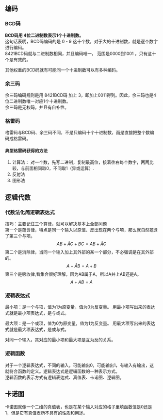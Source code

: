## 编码
### BCD码
**BCD码用 4位二进制数表示1个十进制数。**  
这句话表明，BCD码编码的是 0 - 9 这十个数，对于大的十进制数，就是逐个数字进行编码。  
8421BCD码就与二进制数相同，并且编码唯一， 范围是0000到1001 ，只有这十个是有效的。 

其他权重的BCD码就有可能同一个十进制数可以有多种编码。

### 余三码
余三码编码规则是用 8421BCD码 加上 3，即加上0011得到。因此，余三码也是4位二进制数唯一对应1个十进制数。  
余三码是无权码，并且有自补性。

### 格雷码
格雷码与BCD码、余三码不同，不是只编码十个十进制数，而是直接把整个数编码成格雷码。

#### 典型格雷码获得的方法
1. 计算法： 对一个数，先写二进制，复制最高位，接着往右每个数字，两两比较，与前面相同取0，不同取1（异或运算）.
2. 反射法
3. 图形法

## 逻辑代数
### 代数法化简逻辑表达式
技巧：主要记住三个算律，就可以解决基本上全部问题    
第一个是蕴含律，特点是同一个输入以原值、反出现在两个与项，那么就自然蕴含了第三个与项。  
$$AB+\bar{A}C+BC=AB+\bar{A}C$$ 
第二个是消除律，当同一个输入加上其外部的某一个部分，不必强调是在其外部的。
$$A+\bar{A}B=A+B$$
第三个是吸收律,看集合很好理解，因为AB属于A，所以A并上AB还是A。
$$A+AB=A$$

### 逻辑表达式
最小项：是一个与项，值为1为原变量，值为0为反变量。 用最小项写出来的表达式就是最小项表达式，是与或式。

最大项：是一个或项，值为0为原变量，值为1为反变量。 用最大项写出来的表达式就是最大项表达式，是或与式。

对同一个输入，其对应的最小项和最大项是互为反的关系。
### 逻辑函数
对于一个逻辑表达式，不同的输入，可能输出0，可能输出1，有输入有输出，这就符合函数的定义。逻辑表达式是逻辑函数的一种表示方式。  
逻辑函数的表示方式有逻辑表达式、真值表、卡诺图、逻辑图。

## 卡诺图
卡诺图就像一个二维的真值表，也是在某个输入对应的格子里填函数值是0还是1，但是它有真值表所不具有的性质和用途。  
